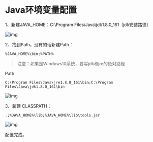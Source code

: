 # Java环境变量配置

1、新建JAVA_HOME：C:\Program Files\Java\jdk1.8.0_161（jdk安装路径）

![img](https://i.loli.net/2020/07/08/ION9wE6xFDlGiKv.png)

2、找到Path，没有的话新建Path：

```
%JAVA_HOME%\bin;%PATH%
```

> 注意：如果是Windows10系统，要写jdk和jre的绝对路径

Path

```
C:\Program Files\Java\jre1.8.0_161\bin;C:\Program Files\Java\jdk1.8.0_161\bin
```

![img](https://i.loli.net/2020/07/08/tXEd3GoeDQnO7fh.png)

3、新建 CLASSPATH：

```
.;%JAVA_HOME%\lib;%JAVA_HOME%\lib\tools.jar
```

 ![img](https://i.loli.net/2020/07/08/JpyMVsRPuoneZh7.png)

配置完成。